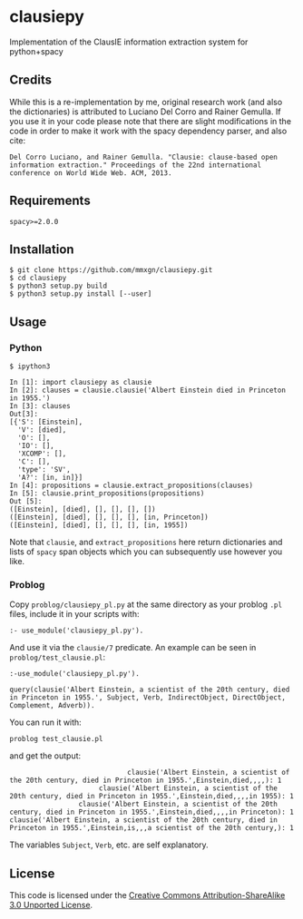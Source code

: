 # clausiepy
Implementation of the ClausIE information extraction system for python+spacy

## Credits
While this is a re-implementation by me, original research work (and also the dictionaries) is attributed to Luciano Del Corro
and Rainer Gemulla. If you use it in your code please note that there are slight modifications in the code in order to make it work with the spacy dependency parser, and also cite:
```
Del Corro Luciano, and Rainer Gemulla. "Clausie: clause-based open information extraction." Proceedings of the 22nd international conference on World Wide Web. ACM, 2013.
```
## Requirements
`spacy>=2.0.0`

## Installation
```
$ git clone https://github.com/mmxgn/clausiepy.git
$ cd clausiepy
$ python3 setup.py build 
$ python3 setup.py install [--user]
```

## Usage

### Python

```
$ ipython3

In [1]: import clausiepy as clausie
In [2]: clauses = clausie.clausie('Albert Einstein died in Princeton in 1955.')
In [3]: clauses
Out[3]: 
[{'S': [Einstein],
  'V': [died],
  'O': [],
  'IO': [],
  'XCOMP': [],
  'C': [],
  'type': 'SV',
  'A?': [in, in]}]
In [4]: propositions = clausie.extract_propositions(clauses)
In [5]: clausie.print_propositions(propositions)
Out [5]:
([Einstein], [died], [], [], [], [])
([Einstein], [died], [], [], [], [in, Princeton])
([Einstein], [died], [], [], [], [in, 1955])
```
Note that `clausie`, and `extract_propositions` here return dictionaries and lists of `spacy` span objects which you
can subsequently use however you like.

### Problog

Copy `problog/clausiepy_pl.py` at the same directory as your problog `.pl` files, include it 
in your scripts with:

```
:- use_module('clausiepy_pl.py').
```

And use it via the `clausie/7` predicate. An example can be seen in `problog/test_clausie.pl`:

```
:-use_module('clausiepy_pl.py').

query(clausie('Albert Einstein, a scientist of the 20th century, died in Princeton in 1955.', Subject, Verb, IndirectObject, DirectObject, Complement, Adverb)).

```

You can run it with:

```
problog test_clausie.pl
```

and get the output:

```
                             clausie('Albert Einstein, a scientist of the 20th century, died in Princeton in 1955.',Einstein,died,,,,):	1         
                      clausie('Albert Einstein, a scientist of the 20th century, died in Princeton in 1955.',Einstein,died,,,,in 1955):	1         
                 clausie('Albert Einstein, a scientist of the 20th century, died in Princeton in 1955.',Einstein,died,,,,in Princeton):	1         
clausie('Albert Einstein, a scientist of the 20th century, died in Princeton in 1955.',Einstein,is,,,a scientist of the 20th century,):	1  
```

The variables `Subject`, `Verb`, etc. are self explanatory.


## License

This code is licensed under the [Creative Commons Attribution-ShareAlike 3.0 Unported License](https://creativecommons.org/licenses/by-sa/3.0/).
